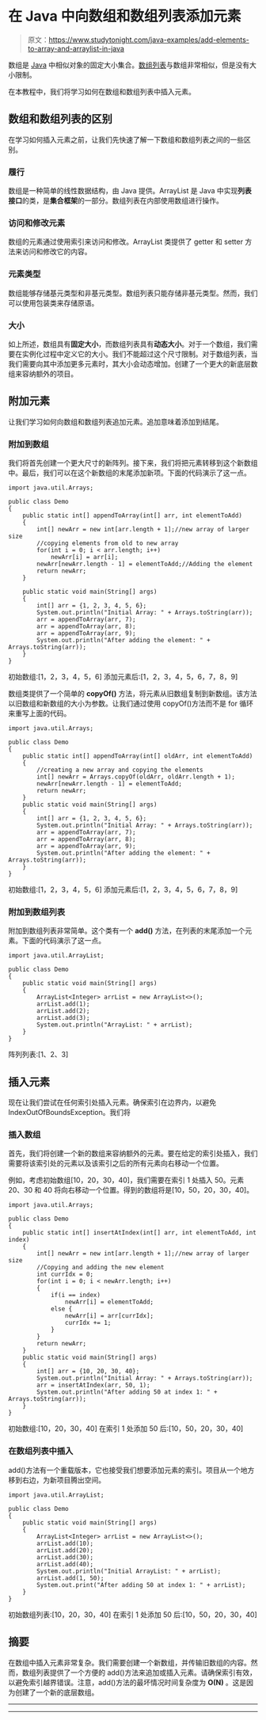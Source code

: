 # 在 Java 中向数组和数组列表添加元素

> 原文：<https://www.studytonight.com/java-examples/add-elements-to-array-and-arraylist-in-java>

数组是 [Java](https://www.studytonight.com/java/overview-of-java.php) 中相似对象的固定大小集合。[数组列表](https://www.studytonight.com/java/arraylist-in-collection-framework.php)与数组非常相似，但是没有大小限制。

在本教程中，我们将学习如何在数组和数组列表中插入元素。

## 数组和数组列表的区别

在学习如何插入元素之前，让我们先快速了解一下数组和数组列表之间的一些区别。

### 履行

数组是一种简单的线性数据结构，由 Java 提供。ArrayList 是 Java 中实现**列表接口**的类，是**集合框架**的一部分。数组列表在内部使用数组进行操作。

### 访问和修改元素

数组的元素通过使用索引来访问和修改。ArrayList 类提供了 getter 和 setter 方法来访问和修改它的内容。

### 元素类型

数组能够存储基元类型和非基元类型。数组列表只能存储非基元类型。然而，我们可以使用包装类来存储原语。

### 大小

如上所述，数组具有**固定大小**，而数组列表具有**动态大小**。对于一个数组，我们需要在实例化过程中定义它的大小。我们不能超过这个尺寸限制。对于数组列表，当我们需要向其中添加更多元素时，其大小会动态增加。创建了一个更大的新底层数组来容纳额外的项目。

## 附加元素

让我们学习如何向数组和数组列表追加元素。追加意味着添加到结尾。

### 附加到数组

我们将首先创建一个更大尺寸的新阵列。接下来，我们将把元素转移到这个新数组中。最后，我们可以在这个新数组的末尾添加新项。下面的代码演示了这一点。

```
import java.util.Arrays;

public class Demo
{
	public static int[] appendToArray(int[] arr, int elementToAdd)
	{
		int[] newArr = new int[arr.length + 1];//new array of larger size		
		//copying elements from old to new array
		for(int i = 0; i < arr.length; i++)
			newArr[i] = arr[i];		
		newArr[newArr.length - 1] = elementToAdd;//Adding the element		
		return newArr;
	}

	public static void main(String[] args)
	{
		int[] arr = {1, 2, 3, 4, 5, 6};
		System.out.println("Initial Array: " + Arrays.toString(arr));
		arr = appendToArray(arr, 7);
		arr = appendToArray(arr, 8);
		arr = appendToArray(arr, 9);
		System.out.println("After adding the element: " + Arrays.toString(arr));
	}
}
```

初始数组:[1，2，3，4，5，6]
添加元素后:[1，2，3，4，5，6，7，8，9]

数组类提供了一个简单的 **copyOf()** 方法，将元素从旧数组复制到新数组。该方法以旧数组和新数组的大小为参数。让我们通过使用 copyOf()方法而不是 for 循环来重写上面的代码。

```
import java.util.Arrays;

public class Demo
{
	public static int[] appendToArray(int[] oldArr, int elementToAdd)
	{
		//creating a new array and copying the elements 
		int[] newArr = Arrays.copyOf(oldArr, oldArr.length + 1);
		newArr[newArr.length - 1] = elementToAdd;
		return newArr;
	}	
	public static void main(String[] args)
	{
		int[] arr = {1, 2, 3, 4, 5, 6};
		System.out.println("Initial Array: " + Arrays.toString(arr));
		arr = appendToArray(arr, 7);
		arr = appendToArray(arr, 8);
		arr = appendToArray(arr, 9);
		System.out.println("After adding the element: " + Arrays.toString(arr));
	}
}
```

初始数组:[1，2，3，4，5，6]
添加元素后:[1，2，3，4，5，6，7，8，9]

### 附加到数组列表

附加到数组列表非常简单。这个类有一个 **add()** 方法，在列表的末尾添加一个元素。下面的代码演示了这一点。

```
import java.util.ArrayList;

public class Demo
{	
	public static void main(String[] args)
	{
		ArrayList<Integer> arrList = new ArrayList<>();
		arrList.add(1);
		arrList.add(2);
		arrList.add(3);
		System.out.println("ArrayList: " + arrList);
	}
}
```

阵列列表:[1、2、3]

## 插入元素

现在让我们尝试在任何索引处插入元素。确保索引在边界内，以避免 IndexOutOfBoundsException。我们将

### 插入数组

首先，我们将创建一个新的数组来容纳额外的元素。要在给定的索引处插入，我们需要将该索引处的元素以及该索引之后的所有元素向右移动一个位置。

例如，考虑初始数组[10，20，30，40]，我们需要在索引 1 处插入 50。元素 20、30 和 40 将向右移动一个位置。得到的数组将是[10，50，20，30，40]。

```
import java.util.Arrays;

public class Demo
{	
	public static int[] insertAtIndex(int[] arr, int elementToAdd, int index)
	{
		int[] newArr = new int[arr.length + 1];//new array of larger size		
		//Copying and adding the new element
		int currIdx = 0;
		for(int i = 0; i < newArr.length; i++)
		{
			if(i == index)
				newArr[i] = elementToAdd;
			else {
				newArr[i] = arr[currIdx];
				currIdx += 1;
			}
		}		
		return newArr;
	}
	public static void main(String[] args)
	{
		int[] arr = {10, 20, 30, 40};
		System.out.println("Initial Array: " + Arrays.toString(arr));
		arr = insertAtIndex(arr, 50, 1);
		System.out.println("After adding 50 at index 1: " + Arrays.toString(arr));
	}
}
```

初始数组:[10，20，30，40]
在索引 1 处添加 50 后:[10，50，20，30，40]

### 在数组列表中插入

add()方法有一个重载版本，它也接受我们想要添加元素的索引。项目从一个地方移到右边，为新项目腾出空间。

```
import java.util.ArrayList;

public class Demo
{	
	public static void main(String[] args)
	{
		ArrayList<Integer> arrList = new ArrayList<>();
		arrList.add(10);
		arrList.add(20);
		arrList.add(30);
		arrList.add(40);
		System.out.println("Initial ArrayList: " + arrList);		
		arrList.add(1, 50);
		System.out.print("After adding 50 at index 1: " + arrList);
	}
}
```

初始数组列表:[10，20，30，40]
在索引 1 处添加 50 后:[10，50，20，30，40]

## 摘要

在数组中插入元素非常复杂。我们需要创建一个新数组，并传输旧数组的内容。然而，数组列表提供了一个方便的 add()方法来追加或插入元素。请确保索引有效，以避免索引越界错误。注意，add()方法的最坏情况时间复杂度为 **O(N)** 。这是因为创建了一个新的底层数组。

* * *

* * *
